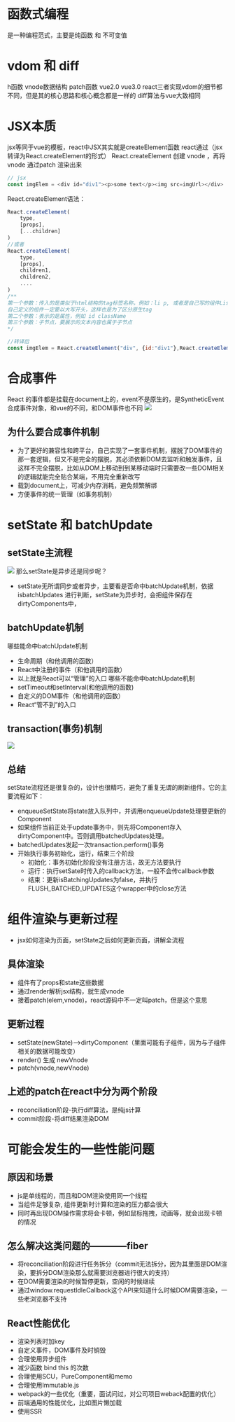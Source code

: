 # 函数式编程
是一种编程范式，主要是纯函数 和 不可变值
# vdom 和 diff
h函数 vnode数据结构 patch函数
vue2.0 vue3.0 react三者实现vdom的细节都不同，但是其的核心思路和核心概念都是一样的
diff算法与vue大致相同
# JSX本质
jsx等同于vue的模板，react中JSX其实就是createElement函数
react通过（jsx转译为React.createElement的形式） React.createElement 创建 vnode ，再将vnode 通过patch 渲染出来
```js
// jsx
const imgElem = <div id="div1"><p>some text</p><img src=imgUrl></div>
```
React.createElement语法：
```js
React.createElement(
    type,
    [props],
    [...children]
)
//或者
React.createElement(
    type,
    [props],
    children1,
    children2,
    ....
)
/**
第一个参数：传入的是类似于html结构的tag标签名称，例如：li p, 或者是自己写的组件List这样的，后面会继续解析这个标签的结构
自己定义的组件一定要以大写开头，这样也是为了区分原生tag
第二个参数：表示的是属性，例如 id className
第三个参数：子节点，要展示的文本内容也属于子节点
*/
```
```js
//转译后
const imgElem = React.createElement("div", {id:"div1"},React.createElement("p", null, "some text"), React.createElement("img", {src: imgURl}));
```
# 合成事件
React 的事件都是挂载在document上的，event不是原生的，是SyntheticEvent合成事件对象，和vue的不同，和DOM事件也不同
![](https://i.bmp.ovh/imgs/2021/09/75dd8bc519cc2cfe.png)
## 为什么要合成事件机制
- 为了更好的兼容性和跨平台，自己实现了一套事件机制，摆脱了DOM事件的那一套逻辑，但又不是完全的摆脱，其必须依赖DOM去监听和触发事件，且这样不完全摆脱，比如从DOM上移动到到某移动端时只需要改一些DOM相关的逻辑就能完全贴合某端，不用完全重新改写
- 载到document上，可减少内存消耗，避免频繁解绑
- 方便事件的统一管理（如事务机制）
# setState 和 batchUpdate
## setState主流程
![](https://i.bmp.ovh/imgs/2021/09/0abf4bf84a2ff7b5.png)
那么setState是异步还是同步呢？<br/>
- setState无所谓同步或者异步，主要看是否命中batchUpdate机制，依据isbatchUpdates 进行判断，setState为异步时，会把组件保存在dirtyComponents中，
## batchUpdate机制
哪些能命中batchUpdate机制
- 生命周期（和他调用的函数）
- React中注册的事件（和他调用的函数）
- 以上就是React可以“管理”的入口
哪些不能命中batchUpdate机制
- setTimeout和setInterval(和他调用的函数)
- 自定义的DOM事件（和他调用的函数）
- React“管不到”的入口
## transaction(事务)机制
![](https://i.bmp.ovh/imgs/2021/09/3e61ab2984714dc3.png)

## 总结
setState流程还是很复杂的，设计也很精巧，避免了重复无谓的刷新组件。它的主要流程如下：

- enqueueSetState将state放入队列中，并调用enqueueUpdate处理要更新的Component
- 如果组件当前正处于update事务中，则先将Component存入dirtyComponent中。否则调用batchedUpdates处理。
- batchedUpdates发起一次transaction.perform()事务
- 开始执行事务初始化，运行，结束三个阶段
    - 初始化：事务初始化阶段没有注册方法，故无方法要执行
    - 运行：执行setSate时传入的callback方法，一般不会传callback参数
    - 结束：更新isBatchingUpdates为false，并执行FLUSH_BATCHED_UPDATES这个wrapper中的close方法

# 组件渲染与更新过程
- jsx如何渲染为页面，setState之后如何更新页面，讲解全流程
## 具体渲染
- 组件有了props和state这些数据
- 通过render解析jsx结构，就生成vnode
- 接着patch(elem,vnode)，react源码中不一定叫patch，但是这个意思
## 更新过程
- setState(newState)-->dirtyComponent（里面可能有子组件，因为与子组件相关的数据可能改变）
- render() 生成 newVnode
- patch(vnode,newVnode)
## 上述的patch在react中分为两个阶段
- reconciliation阶段-执行diff算法，是纯js计算
- commit阶段-将diff结果渲染DOM
# 可能会发生的一些性能问题
## 原因和场景
- js是单线程的，而且和DOM渲染使用同一个线程
- 当组件足够复杂, 组件更新时计算和渲染的压力都会很大
- 同时再出现DOM操作需求将会卡顿，例如鼠标拖拽，动画等，就会出现卡顿的情况
## 怎么解决这类问题的————**fiber**
- 将reconciliation阶段进行任务拆分（commit无法拆分，因为其里面是DOM渲染，要拆分DOM渲染那么就需要浏览器进行很大的支持）
- 在DOM需要渲染的时候暂停更新，空闲的时候继续
- 通过window.requestIdleCallback这个API来知道什么时候DOM需要渲染，一些老浏览器不支持

## React性能优化
- 渲染列表时加key
- 自定义事件，DOM事件及时销毁
- 合理使用异步组件
- 减少函数 bind this 的次数
- 合理使用SCU，PureComponent和memo
- 合理使用Immutable.js
- webpack的一些优化（重要，面试问过，对公司项目weback配置的优化）
- 前端通用的性能优化，比如图片懒加载
- 使用SSR
